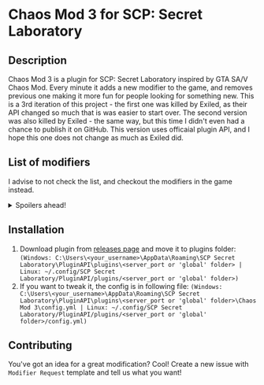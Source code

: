 # Chaos Mod 3 for SCP: Secret Laboratory

## Description
Chaos Mod 3 is a plugin for SCP: Secret Laboratory inspired by GTA SA/V Chaos Mod. Every minute it adds a new modifier to the game, and removes previous one making it more fun for people looking for something new.
This is a 3rd iteration of this project - the first one was killed by Exiled, as their API changed so much that is was easier to start over. The second version was also killed by Exiled - the same way, but this time I didn't even had a chance to publish it on GitHub.
This version uses officaial plugin API, and I hope this one does not change as much as Exiled did.



## List of modifiers
I advise to not check the list, and checkout the modifiers in the game instead.
<details>
    <summary>Spoilers ahead!</summary>

- Who needs keycards anyway? - You don't need a keycard
- Fuck 079 in particular - Unlocks and activates all generators for 60 seconds
- Hitman - Everyone gets a COM-15 with 12 ammo
- I am speed - Gives the effect of one SCP-207
- Infinite power - Tesla Gates winds up quicker
- 94 in 6 - 1 HP and no AHP to everyone besides SCPs
</details>

## Installation
1. Download plugin from [releases page](https://github.com/Maciejowski2006/ChaosMod3/releases/) and move it to plugins folder: `(Windows: C:\Users\<your_username>\AppData\Roaming\SCP Secret Laboratory\PluginAPI\plugins\<server_port or 'global' folder> | Linux: ~/.config/SCP Secret Laboratory/PluginAPI/plugins/<server_port or 'global' folder>)`
2. If you want to tweak it, the config is in following file: `(Windows: C:\Users\<your_username>\AppData\Roaming\SCP Secret Laboratory\PluginAPI\plugins\<server_port or 'global' folder>\Chaos Mod 3\config.yml | Linux: ~/.config/SCP Secret Laboratory/PluginAPI/plugins/<server_port or 'global' folder>/config.yml)`

## Contributing
You've got an idea for a great modification? Cool! Create a new issue with `Modifier Request` template and tell us what you want!
